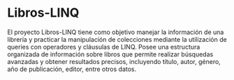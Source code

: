 # Libros-LINQ
El proyecto Libros-LINQ tiene como objetivo manejar la información de una librería y practicar la manipulación de colecciones mediante la utilización de queries con operadores y cláusulas de LINQ. Posee una estructura organizada de información sobre libros que permite realizar búsquedas avanzadas y obtener resultados precisos, incluyendo título, autor, género, año de publicación, editor, entre otros datos.
